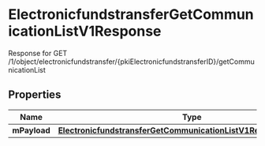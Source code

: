 

# ElectronicfundstransferGetCommunicationListV1Response

Response for GET /1/object/electronicfundstransfer/{pkiElectronicfundstransferID}/getCommunicationList

## Properties

| Name | Type | Description | Notes |
|------------ | ------------- | ------------- | -------------|
|**mPayload** | [**ElectronicfundstransferGetCommunicationListV1ResponseMPayload**](ElectronicfundstransferGetCommunicationListV1ResponseMPayload.md) |  |  |



